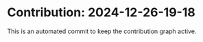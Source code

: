 # Contribution: 2024-12-26-19-18
This is an automated commit to keep the contribution graph active.
